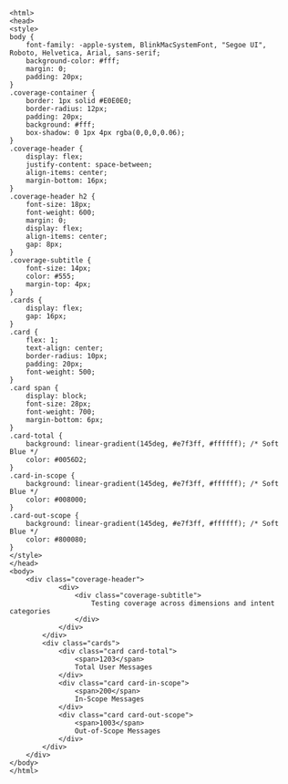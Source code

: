 
    <html>
    <head>
    <style>
    body {
        font-family: -apple-system, BlinkMacSystemFont, "Segoe UI", Roboto, Helvetica, Arial, sans-serif;
        background-color: #fff;
        margin: 0;
        padding: 20px;
    }
    .coverage-container {
        border: 1px solid #E0E0E0;
        border-radius: 12px;
        padding: 20px;
        background: #fff;
        box-shadow: 0 1px 4px rgba(0,0,0,0.06);
    }
    .coverage-header {
        display: flex;
        justify-content: space-between;
        align-items: center;
        margin-bottom: 16px;
    }
    .coverage-header h2 {
        font-size: 18px;
        font-weight: 600;
        margin: 0;
        display: flex;
        align-items: center;
        gap: 8px;
    }
    .coverage-subtitle {
        font-size: 14px;
        color: #555;
        margin-top: 4px;
    }
    .cards {
        display: flex;
        gap: 16px;
    }
    .card {
        flex: 1;
        text-align: center;
        border-radius: 10px;
        padding: 20px;
        font-weight: 500;
    }
    .card span {
        display: block;
        font-size: 28px;
        font-weight: 700;
        margin-bottom: 6px;
    }
    .card-total {
        background: linear-gradient(145deg, #e7f3ff, #ffffff); /* Soft Blue */
        color: #0056D2;
    }
    .card-in-scope {
        background: linear-gradient(145deg, #e7f3ff, #ffffff); /* Soft Blue */
        color: #008000;
    }
    .card-out-scope {
        background: linear-gradient(145deg, #e7f3ff, #ffffff); /* Soft Blue */
        color: #800080;
    }
    </style>
    </head>
    <body>
        <div class="coverage-header">
                <div>
                    <div class="coverage-subtitle">
                        Testing coverage across dimensions and intent categories
                    </div>
                </div>
            </div>
            <div class="cards">
                <div class="card card-total">
                    <span>1203</span>
                    Total User Messages
                </div>
                <div class="card card-in-scope">
                    <span>200</span>
                    In-Scope Messages
                </div>
                <div class="card card-out-scope">
                    <span>1003</span>
                    Out-of-Scope Messages
                </div>
            </div>
        </div>
    </body>
    </html>
    